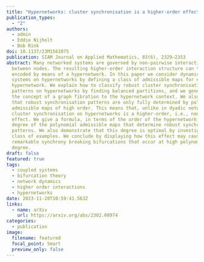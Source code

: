 ```yaml
---
title: "Hypernetworks: cluster synchronisation is a higher-order effect"
publication_types:
  - "2"
authors:
  - admin
  - Eddie Nijholt
  - Bob Rink
doi: 10.1137/23M1561075
publication: SIAM Journal on Applied Mathematics, 83(6), 2329–2353
abstract: Many networked systems are governed by non-pairwise interactions
  between nodes. The resulting higher-order interaction structure can then be
  encoded by means of a hypernetwork. In this paper we consider dynamical
  systems on hypernetworks by defining a class of admissible maps for every such
  hypernetwork. We explain how to classify robust cluster synchronisation
  patterns on hypernetworks by finding balanced partitions, and we generalize
  the concept of a graph fibration to the hypernetwork context. We also show
  that robust synchronisation patterns are only fully determined by polynomial
  admissible maps of high order. This means that, unlike in dyadic networks,
  cluster synchronisation on hypernetworks is a higher-order, i.e., nonlinear
  effect. We give a formula, in terms of the order of the hypernetwork, for the
  degree of the polynomial admissible maps that determine robust synchronisation
  patterns. We also demonstrate that this degree is optimal by investigating a
  class of examples. We conclude by displaying how this effect may cause
  remarkable synchrony breaking bifurcations that occur at high polynomial
  degree.
draft: false
featured: true
tags:
  - coupled systems
  - bifurcation theory
  - network dynamics
  - higher order interactions
  - hypernetworks
date: 2023-11-28T10:59:41.563Z
links:
  - name: arXiv
    url: https://arxiv.org/abs/2302.08974
categories:
  - publication
image:
  filename: featured
  focal_point: Smart
  preview_only: false
---
```

